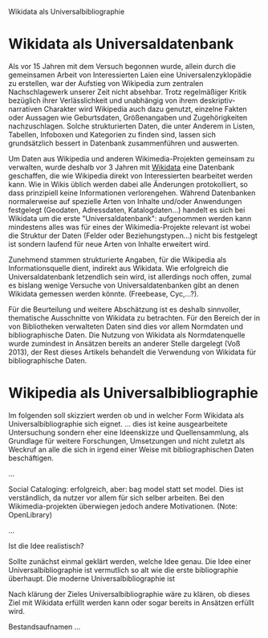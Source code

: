 Wikidata als Universalbibliographie

# Wikidata als Universaldatenbank

Als vor 15 Jahren mit dem Versuch begonnen wurde, allein durch die gemeinsamen
Arbeit von Interessierten Laien eine Universalenzyklopädie zu erstellen, war
der Aufstieg von Wikipedia zum zentralen Nachschlagewerk unserer Zeit nicht
absehbar. Trotz regelmäßiger Kritik bezüglich ihrer Verlässlichkeit und
unabhängig von ihrem deskriptiv-narrativen Charakter wird Wikipedia auch dazu
genutzt, einzelne Fakten oder Aussagen wie Geburtsdaten, Größenangaben und
Zugehörigkeiten nachzuschlagen. Solche strukturierten Daten, die unter Anderem
in Listen, Tabellen, Infoboxen und Kategorien zu finden sind, lassen sich
grundsätzlich bessert in Datenbank zusammenführen und auswerten.

Um Daten aus Wikipedia und anderen Wikimedia-Projekten gemeinsam zu verwalten,
wurde deshalb vor 3 Jahren mit [Wikidata](https://www.wikidata.org/) eine
Datenbank geschaffen, die wie Wikipedia direkt von Interessierten bearbeitet
werden kann. Wie in Wikis üblich werden dabei alle Änderungen protokolliert, so
dass prinzipiell keine Informationen verlorengehen. Während Datenbanken
normalerweise auf spezielle Arten von Inhalte und/oder Anwendungen festgelegt
(Geodaten, Adressdaten, Katalogdaten...) handelt es sich bei Wikidata um die
erste "Universaldatenbank": aufgenommen werden kann mindestens alles was für
eines der Wikimedia-Projekte relevant ist wobei die Struktur der Daten (Felder
oder Beziehungstypen...) nicht bis festgelegt ist sondern laufend für neue
Arten von Inhalte erweitert wird.

Zunehmend stammen strukturierte Angaben, für die Wikipedia als
Informationsquelle dient, indirekt aus Wikidata. Wie erfolgreich die
Universaldatenbank letzendlich sein wird, ist allerdings noch offen, zumal es
bislang wenige Versuche von Universaldatenbanken gibt an denen Wikidata
gemessen werden könnte.  (Freebease, Cyc,...?).

Für die Beurteilung und weitere Abschätzung ist es deshalb sinnvoller,
thematische Ausschnitte von Wikidata zu betrachten. Für den Bereich der in von
Bibliotheken verwalteten Daten sind dies vor allem Normdaten und
bibliographische Daten. Die Nutzung von Wikidata als Normdatenquelle wurde
zumindest in Ansätzen bereits an anderer Stelle dargelegt (Voß 2013), der Rest
dieses Artikels behandelt die Verwendung von Wikidata für bibliographische
Daten.


# Wikipedia als Universalbibliographie
 
Im folgenden soll skizziert werden ob und in welcher Form Wikidata als
Universalbibliographie sich eignet. ... dies ist keine ausgearbeitete Untersuchung sondern
eher eine Ideenskizze und Quellensammlung, als Grundlage für weitere Forschungen,
Umsetzungen und nicht zuletzt als Weckruf an alle die sich in irgend einer Weise mit
bibliographischen Daten beschäftigen. 

...

Social Cataloging: erfolgreich, aber: bag model statt set model. Dies ist
verständlich, da nutzer vor allem für sich selber arbeiten. Bei den
Wikimedia-projekten überwiegen jedoch andere Motivationen.
(Note: OpenLibrary)

...

Ist die Idee realistisch?

Sollte zunächst einmal geklärt werden, welche Idee genau. Die Idee einer Universalbibliographie ist vermutlich so alt wie die erste bibliographie überhaupt. Die moderne Universalbibliographie ist 

Nach klärung der Zieles Universalbibliographie wäre zu klären, ob dieses Ziel mit Wikidata erfüllt werden kann oder sogar bereits in Ansätzen erfüllt wird.



Bestandsaufnamen ...

